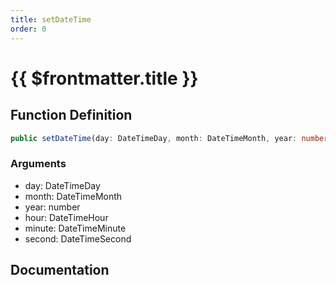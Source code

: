 ```yaml
---
title: setDateTime
order: 0
---
```


# {{ $frontmatter.title }}

## Function Definition

```ts
public setDateTime(day: DateTimeDay, month: DateTimeMonth, year: number, hour: DateTimeHour, minute: DateTimeMinute, second: DateTimeSecond): void;
```

### Arguments

* day: DateTimeDay
* month: DateTimeMonth
* year: number
* hour: DateTimeHour
* minute: DateTimeMinute
* second: DateTimeSecond

## Documentation

<!--@include: ./parts/setDateTime.md-->
